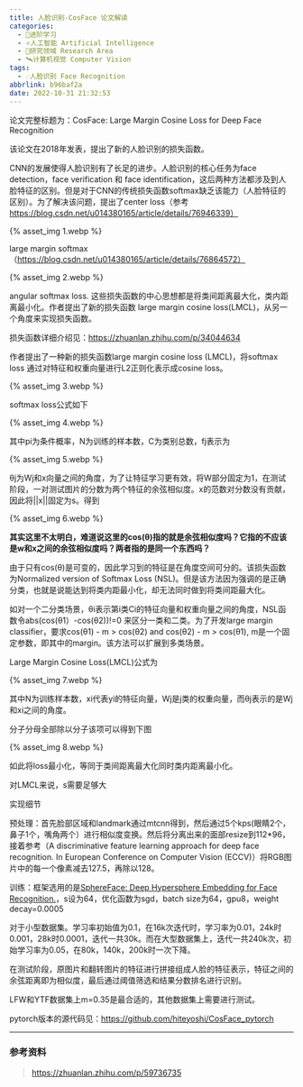 ```yaml
---
title: 人脸识别-CosFace 论文解读
categories:
  - 🌙进阶学习
  - ⭐人工智能 Artificial Intelligence
  - 💫研究领域 Research Area
  - 🛰️计算机视觉 Computer Vision
tags:
  - ☄️人脸识别 Face Recognition
abbrlink: b96baf2a
date: 2022-10-31 21:32:53
---
```


论文完整标题为：CosFace: Large Margin Cosine Loss for Deep Face Recognition

该论文在2018年发表，提出了新的人脸识别的损失函数。

CNN的发展使得人脸识别有了长足的进步。人脸识别的核心任务为face detection，face verification 和 face identification，这后两种方法都涉及到人脸特征的区别。但是对于CNN的传统损失函数softmax缺乏该能力（人脸特征的区别）。为了解决该问题，提出了center loss（参考 https://blog.csdn.net/u014380165/article/details/76946339）

{% asset_img 1.webp %}

<!--more-->

large margin softmax（https://blog.csdn.net/u014380165/article/details/76864572）

{% asset_img 2.webp %}

angular softmax loss. 这些损失函数的中心思想都是将类间距离最大化，类内距离最小化。作者提出了新的损失函数 large margin cosine loss(LMCL)，从另一个角度来实现损失函数。

损失函数详细介绍见：https://zhuanlan.zhihu.com/p/34044634

作者提出了一种新的损失函数large margin cosine loss (LMCL)，将softmax loss 通过对特征和权重向量进行L2正则化表示成cosine loss。

{% asset_img 3.webp %}

softmax loss公式如下

{% asset_img 4.webp %}

其中pi为条件概率，N为训练的样本数，C为类别总数，fj表示为

{% asset_img 5.webp %}

θj为Wj和x向量之间的角度，为了让特征学习更有效，将W部分固定为1，在测试阶段，一对测试图片的分数为两个特征的余弦相似度。x的范数对分数没有贡献，因此将||x||固定为s。得到

{% asset_img 6.webp %}

**其实这里不太明白，难道说这里的cos(θ)指的就是余弦相似度吗？它指的不应该是w和x之间的余弦相似度吗？两者指的是同一个东西吗？**

由于只有cos(θ)是可变的，因此学习到的特征是在角度空间可分的。该损失函数为Normalized version of Softmax Loss (NSL)。但是该方法因为强调的是正确分类，也就是说能达到将类内距最小化，却无法同时做到将类间距最大化。

如对一个二分类场景，θi表示第i类Ci的特征向量和权重向量之间的角度，NSL函数令abs(cos(θ1）-cos(θ2))!=0 来区分一类和二类。为了开发large margin classifier，要求cos(θ1) - m > cos(θ2) and cos(θ2) - m > cos(θ1), m是一个固定参数，即其中的margin。该方法可以扩展到多类场景。

Large Margin Cosine Loss(LMCL)公式为

{% asset_img 7.webp %}

其中N为训练样本数，xi代表yi的特征向量，Wj是j类的权重向量，而θj表示的是Wj和xi之间的角度。

分子分母全部除以分子该项可以得到下图

{% asset_img 8.webp %}

如此将loss最小化，等同于类间距离最大化同时类内距离最小化。

对LMCL来说，s需要足够大

实现细节

预处理：首先脸部区域和landmark通过mtcnn得到，然后通过5个kps(眼睛2个，鼻子1个，嘴角两个）进行相似度变换。然后将分离出来的面部resize到112*96，接着参考（A discriminative feature learning approach for deep face recognition. In European Conference on Computer Vision (ECCV)）将RGB图片中的每一个像素减去127.5，再除以128。

训练：框架选用的是[SphereFace: Deep Hypersphere Embedding for Face Recognition.](https://zhuanlan.zhihu.com/p/40775212)，s设为64，优化函数为sgd，batch size为64，gpu8，weight decay=0.0005

对于小型数据集。学习率初始值为0.1，在16k次迭代时，学习率为0.01，24k时0.001，28k时0.0001，迭代一共30k。而在大型数据集上，迭代一共240k次，初始学习率为0.05，在80k，140k，200k时一次下降。

在测试阶段，原图片和翻转图片的特征进行拼接组成人脸的特征表示，特征之间的余弦距离即为相似度，最后通过阈值筛选和结果分数排名进行识别。

LFW和YTF数据集上m=0.35是最合适的，其他数据集上需要进行测试。

pytorch版本的源代码见：https://github.com/hiteyoshi/CosFace_pytorch

***

### 参考资料

> <https://zhuanlan.zhihu.com/p/59736735>
